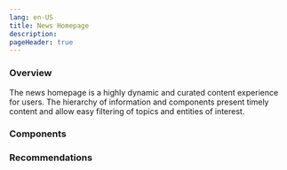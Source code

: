 ```yaml
---
lang: en-US
title: News Homepage
description:
pageHeader: true
---
```


### Overview
The news homepage is a highly dynamic and curated content experience for users. The hierarchy of information and components present timely content and allow easy filtering of topics and entities of interest. 

### Components
<PreviewImage :image="$withBase('/images/news-homepage.png')" :contents="[{ x: 0, y: 0, title: 'Header', text: 'News homepage header' }, { x: 0, y: 2, title: 'Section banner', text: 'News homepage section banner' }, { x: 0, y: 8, title: 'Tab filter', text: 'News homepage tab filter' }, { x: 20, y: 12, title: 'Featured card (large / body width)', text: 'News homepage featured card (large / body width)' }, { x: 20, y: 22, title: 'Container: Featured card full image (extra small / body width)', text: 'News homepage Container: Featured card full image (extra small / body width)' }, { x: 20, y: 32, title: 'Featured card large (body width) ', text: 'News homepage Featured card large (body width) '}, { x: 20, y: 42, title: 'Editorial card container (body width)', text: 'News homepage Editorial card container (body width)'},  { x: 5, y: 48, title: 'Table (filterable) ', text: 'News homepage Table (filterable) '}, { x: 20, y: 60, title: 'Read more', text: 'News homepage Read more'}, { x: 5, y: 66, title: 'Filter container', text: 'News homepage Filter container'}, { x: 25, y: 67, title: 'Filter card', text: 'News homepage Filter card'}, { x: 25, y: 88, title: 'Pagination', text: 'News homepage Pagination'}, { x: 5, y: 90, title: 'Global footer', text: 'News homepage Global footer'}]">
<template #code>
<CodeGroup>
  <CodeGroupItem title="HTML">

```html
```

  </CodeGroupItem>
</CodeGroup>
</template>
</PreviewImage>

### Recommendations

